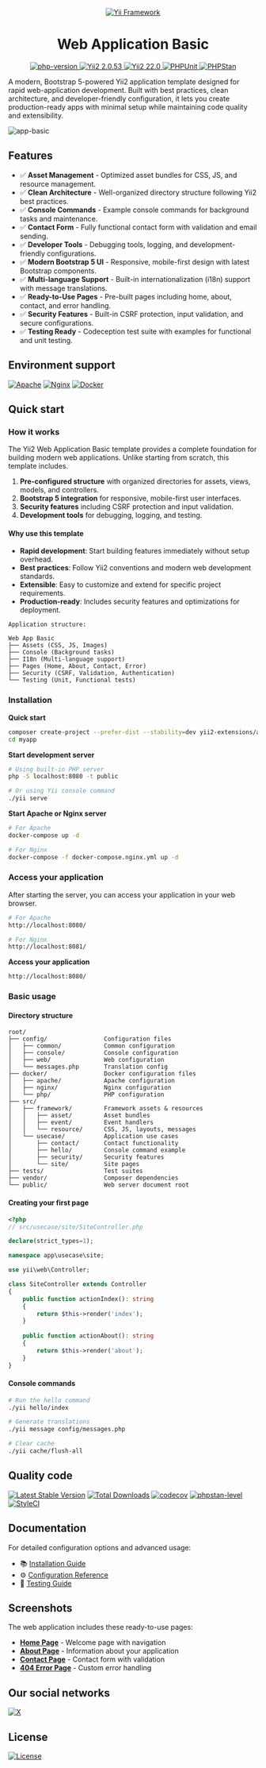 <p align="center">
    <a href="https://github.com/yii2-extensions/localeurls" target="_blank">
        <img src="https://www.yiiframework.com/image/yii_logo_light.svg" alt="Yii Framework">
    </a>
    <h1 align="center">Web Application Basic</h1>
</p>

<p align="center">
    <a href="https://www.php.net/releases/8.1/en.php" target="_blank">
        <img src="https://img.shields.io/badge/PHP-%3E%3D8.1-787CB5" alt="php-version">
    </a>
    <a href="https://github.com/yiisoft/yii2/tree/2.0.53" target="_blank">
        <img src="https://img.shields.io/badge/Yii2%20-2.0.53-blue" alt="Yii2 2.0.53">
    </a>
    <a href="https://github.com/yiisoft/yii2/tree/22.0" target="_blank">
        <img src="https://img.shields.io/badge/Yii2%20-22-blue" alt="Yii2 22.0">
    </a>
    <a href="https://github.com/yii2-extensions/app-basic/actions/workflows/build.yml" target="_blank">
        <img src="https://github.com/yii2-extensions/app-basic/actions/workflows/build.yml/badge.svg" alt="PHPUnit">
    </a>
    <a href="https://github.com/yii2-extensions/app-basic/actions/workflows/static.yml" target="_blank">
        <img src="https://github.com/yii2-extensions/app-basic/actions/workflows/static.yml/badge.svg" alt="PHPStan">
    </a>        
</p>

A modern, Bootstrap 5-powered Yii2 application template designed for rapid web-application development. Built with best practices, clean architecture, and developer-friendly configuration, it lets you create production-ready apps with minimal setup while maintaining code quality and extensibility.

![app-basic](docs/home.png)

## Features

- ✅ **Asset Management** - Optimized asset bundles for CSS, JS, and resource management.
- ✅ **Clean Architecture** - Well-organized directory structure following Yii2 best practices.
- ✅ **Console Commands** - Example console commands for background tasks and maintenance.
- ✅ **Contact Form** - Fully functional contact form with validation and email sending.
- ✅ **Developer Tools** - Debugging tools, logging, and development-friendly configurations.
- ✅ **Modern Bootstrap 5 UI** - Responsive, mobile-first design with latest Bootstrap components.
- ✅ **Multi-language Support** - Built-in internationalization (i18n) support with message translations.
- ✅ **Ready-to-Use Pages** - Pre-built pages including home, about, contact, and error handling.
- ✅ **Security Features** - Built-in CSRF protection, input validation, and secure configurations.
- ✅ **Testing Ready** - Codeception test suite with examples for functional and unit testing.

## Environment support

[![Apache](https://img.shields.io/badge/apache-%23D42029.svg?style=for-the-badge&logo=apache&logoColor=white)](https://httpd.apache.org/)
[![Nginx](https://img.shields.io/badge/nginx-%23009639.svg?style=for-the-badge&logo=nginx&logoColor=white)](https://nginx.org/)
[![Docker](https://img.shields.io/badge/docker-%230db7ed.svg?style=for-the-badge&logo=docker&logoColor=white)](https://www.docker.com/)

## Quick start

### How it works

The Yii2 Web Application Basic template provides a complete foundation for building modern web applications. Unlike starting from scratch, this template includes.

1. **Pre-configured structure** with organized directories for assets, views, models, and controllers.
2. **Bootstrap 5 integration** for responsive, mobile-first user interfaces.
3. **Security features** including CSRF protection and input validation.
4. **Development tools** for debugging, logging, and testing.

#### Why use this template

- **Rapid development**: Start building features immediately without setup overhead.
- **Best practices**: Follow Yii2 conventions and modern web development standards.
- **Extensible**: Easy to customize and extend for specific project requirements.
- **Production-ready**: Includes security features and optimizations for deployment.

```text
Application structure:

Web App Basic
├── Assets (CSS, JS, Images)
├── Console (Background tasks)
├── I18n (Multi-language support)
├── Pages (Home, About, Contact, Error)
├── Security (CSRF, Validation, Authentication)
└── Testing (Unit, Functional tests)
```

### Installation

**Quick start**

```bash
composer create-project --prefer-dist --stability=dev yii2-extensions/app-basic myapp
cd myapp
```

**Start development server**

```bash
# Using built-in PHP server
php -S localhost:8080 -t public

# Or using Yii console command
./yii serve
```

**Start Apache or Nginx server**

```bash
# For Apache
docker-compose up -d

# For Nginx
docker-compose -f docker-compose.nginx.yml up -d 
```

### Access your application

After starting the server, you can access your application in your web browser.
```bash
# For Apache
http://localhost:8080/

# For Nginx
http://localhost:8081/
```

**Access your application**

```
http://localhost:8080/
```

### Basic usage

#### Directory structure

```text
root/
├── config/                Configuration files
│   ├── common/            Common configuration
│   ├── console/           Console configuration  
│   ├── web/               Web configuration
│   └── messages.php       Translation config
├── docker/                Docker configuration files
│   ├── apache/            Apache configuration
│   ├── nginx/             Nginx configuration
│   └── php/               PHP configuration
├── src/
│   ├── framework/         Framework assets & resources
│   │   ├── asset/         Asset bundles
│   │   ├── event/         Event handlers
│   │   └── resource/      CSS, JS, layouts, messages
│   └── usecase/           Application use cases
│       ├── contact/       Contact functionality
│       ├── hello/         Console command example
│       ├── security/      Security features
│       └── site/          Site pages
├── tests/                 Test suites
├── vendor/                Composer dependencies
└── public/                Web server document root
```

#### Creating your first page

```php
<?php
// src/usecase/site/SiteController.php

declare(strict_types=1);

namespace app\usecase\site;

use yii\web\Controller;

class SiteController extends Controller
{
    public function actionIndex(): string
    {
        return $this->render('index');
    }
    
    public function actionAbout(): string
    {
        return $this->render('about');
    }
}
```

#### Console commands

```bash
# Run the hello command
./yii hello/index

# Generate translations
./yii message config/messages.php

# Clear cache
./yii cache/flush-all
```
## Quality code

[![Latest Stable Version](https://poser.pugx.org/yii2-extensions/app-basic/v)](https://packagist.org/packages/yii2-extensions/app-basic)
[![Total Downloads](https://poser.pugx.org/yii2-extensions/app-basic/downloads)](https://packagist.org/packages/yii2-extensions/app-basic)
[![codecov](https://codecov.io/github/yii2-extensions/app-basic/graph/badge.svg?token=zcXbeTspxy)](https://codecov.io/github/yii2-extensions/app-basic)
[![phpstan-level](https://img.shields.io/badge/PHPStan%20level-max-blue)](https://github.com/yii2-extensions/app-basic/actions/workflows/static.yml)
[![StyleCI](https://github.styleci.io/repos/698621511/shield?branch=main)](https://github.styleci.io/repos/698621511?branch=main)

## Documentation

For detailed configuration options and advanced usage:

- 📚 [Installation Guide](docs/installation.md)
- ⚙️ [Configuration Reference](docs/configuration.md) 
- 🧪 [Testing Guide](docs/testing.md)

## Screenshots

The web application includes these ready-to-use pages:

- **[Home Page](docs/home.png)** - Welcome page with navigation
- **[About Page](docs/about.png)** - Information about your application  
- **[Contact Page](docs/contact.png)** - Contact form with validation
- **[404 Error Page](docs/404.png)** - Custom error handling

## Our social networks

[![X](https://img.shields.io/badge/follow-@terabytesoftw-1DA1F2?logo=x&logoColor=1DA1F2&labelColor=555555&style=flat)](https://x.com/Terabytesoftw)

## License

[![License](https://poser.pugx.org/yii2-extensions/app-basic/license)](LICENSE.md)
